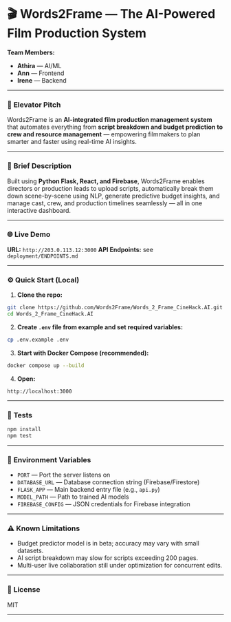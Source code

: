 
# 🎬 **Words2Frame — The AI-Powered Film Production System**

**Team Members:**
* **Athira** — AI/ML
* **Ann** — Frontend 
* **Irene** — Backend 
  

---

### 🚀 **Elevator Pitch**

Words2Frame is an **AI-integrated film production management system** that automates everything from **script breakdown and budget prediction to crew and resource management** — empowering filmmakers to plan smarter and faster using real-time AI insights.

---

### 🧩 **Brief Description**

Built using **Python Flask, React, and Firebase**, Words2Frame enables directors or production leads to upload scripts, automatically break them down scene-by-scene using NLP, generate predictive budget insights, and manage cast, crew, and production timelines seamlessly — all in one interactive dashboard.

---

### 🌐 **Live Demo**

**URL:** `http://203.0.113.12:3000`
**API Endpoints:** see `deployment/ENDPOINTS.md`

---

### ⚙️ **Quick Start (Local)**

1. **Clone the repo:**

```bash
git clone https://github.com/Words2Frame/Words_2_Frame_CineHack.AI.git
cd Words_2_Frame_CineHack.AI
```

2. **Create `.env` file from example and set required variables:**

```bash
cp .env.example .env
```

3. **Start with Docker Compose (recommended):**

```bash
docker compose up --build
```

4. **Open:**

```
http://localhost:3000
```

---

### 🧪 **Tests**

```bash
npm install
npm test
```

---

### 🔐 **Environment Variables**

* `PORT` — Port the server listens on
* `DATABASE_URL` — Database connection string (Firebase/Firestore)
* `FLASK_APP` — Main backend entry file (e.g., `api.py`)
* `MODEL_PATH` — Path to trained AI models
* `FIREBASE_CONFIG` — JSON credentials for Firebase integration

---

### ⚠️ **Known Limitations**

* Budget predictor model is in beta; accuracy may vary with small datasets.
* AI script breakdown may slow for scripts exceeding 200 pages.
* Multi-user live collaboration still under optimization for concurrent edits.

---

### 📜 **License**

MIT

---

